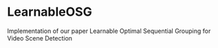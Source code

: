 # LearnableOSG
Implementation of our paper Learnable Optimal Sequential Grouping for Video Scene Detection
